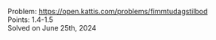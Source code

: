 Problem: https://open.kattis.com/problems/fimmtudagstilbod <br>
Points: 1.4-1.5 <br>
Solved on June 25th, 2024 <br>